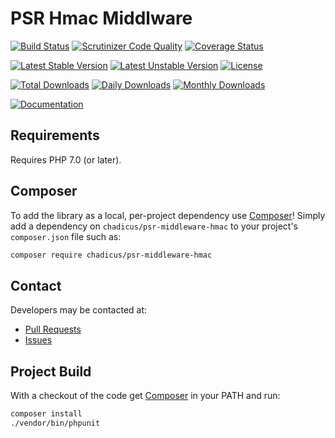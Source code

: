 # PSR Hmac Middlware

[![Build Status](https://travis-ci.org/chadicus/psr-middleware-hmac.svg?branch=master)](https://travis-ci.org/chadicus/psr-middleware-hmac)
[![Scrutinizer Code Quality](https://scrutinizer-ci.com/g/chadicus/psr-middleware-hmac/badges/quality-score.png?b=master)](https://scrutinizer-ci.com/g/chadicus/psr-middleware-hmac/?branch=master)
[![Coverage Status](https://coveralls.io/repos/github/chadicus/psr-middleware-hmac/badge.svg?branch=master)](https://coveralls.io/github/chadicus/psr-middleware-hmac?branch=master)

[![Latest Stable Version](https://poser.pugx.org/chadicus/psr-middleware-hmac/v/stable)](https://packagist.org/packages/chadicus/psr-middleware-hmac)
[![Latest Unstable Version](https://poser.pugx.org/chadicus/psr-middleware-hmac/v/unstable)](https://packagist.org/packages/chadicus/psr-middleware-hmac)
[![License](https://poser.pugx.org/chadicus/psr-middleware-hmac/license)](https://packagist.org/packages/chadicus/psr-middleware-hmac)

[![Total Downloads](https://poser.pugx.org/chadicus/psr-middleware-hmac/downloads)](https://packagist.org/packages/chadicus/psr-middleware-hmac)
[![Daily Downloads](https://poser.pugx.org/chadicus/psr-middleware-hmac/d/daily)](https://packagist.org/packages/chadicus/psr-middleware-hmac)
[![Monthly Downloads](https://poser.pugx.org/chadicus/psr-middleware-hmac/d/monthly)](https://packagist.org/packages/chadicus/psr-middleware-hmac)

[![Documentation](https://img.shields.io/badge/reference-phpdoc-blue.svg?style=flat)](http://pholiophp.org/chadicus/psr-middleware-hmac)

## Requirements

Requires PHP 7.0 (or later).

## Composer
To add the library as a local, per-project dependency use [Composer](http://getcomposer.org)! Simply add a dependency on `chadicus/psr-middleware-hmac` to your project's `composer.json` file such as:

```sh
composer require chadicus/psr-middleware-hmac
```

## Contact
Developers may be contacted at:

 * [Pull Requests](https://github.com/chadicus/psr-middleware-hmac/pulls)
 * [Issues](https://github.com/chadicus/psr-middleware-hmac/issues)

## Project Build
With a checkout of the code get [Composer](http://getcomposer.org) in your PATH and run:

```sh
composer install
./vendor/bin/phpunit
```
